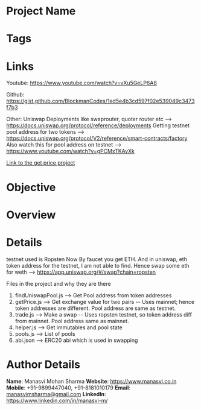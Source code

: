 # Project Name

# Tags

# Links

Youtube: https://www.youtube.com/watch?v=vXu5GeLP6A8

Github: https://gist.github.com/BlockmanCodes/1ed5e4b3cd597f02e539049c3473f7b3

Other:
Uniswap Deployments like swaprouter, quoter router etc --> https://docs.uniswap.org/protocol/reference/deployments
Getting testnet pool address for two tokens --> https://docs.uniswap.org/protocol/V2/reference/smart-contracts/factory
Also watch this for pool address on testnet --> https://www.youtube.com/watch?v=gPCMxTKAvXk

[Link to the get price project](../blockchain_uniswap_getprice/README.md)

# Objective

# Overview

# Details

testnet used is Ropsten
Now By faucet you get ETH. And in uniswap, eth token address for the testnet, I am not able to find. Hence swap some eth for weth --> https://app.uniswap.org/#/swap?chain=ropsten

Files in the project and why they are there

1. findUniswapPool.js --> Get Pool address from token addresses
2. getPrice.js --> Get exchange value for two pairs -- Uses mainnet; hence token addresses are different. Pool address are same as testnet.
3. trade.js --> Make a swap -- Uses ropsten testnet, so token address diff from mainnet. Pool address same as mainnet.
4. helper.js --> Get immutables and pool state
5. pools.js --> List of pools
6. abi.json --> ERC20 abi which is used in swapping

# Author Details

**Name**: Manasvi Mohan Sharma
**Website**: <https://www.manasvi.co.in>
**Mobile**: +91-9899447040, +91-8181010179
**Email**: <manasvimsharma@gmail.com>
**LinkedIn**: <https://www.linkedin.com/in/manasvi-m/>

